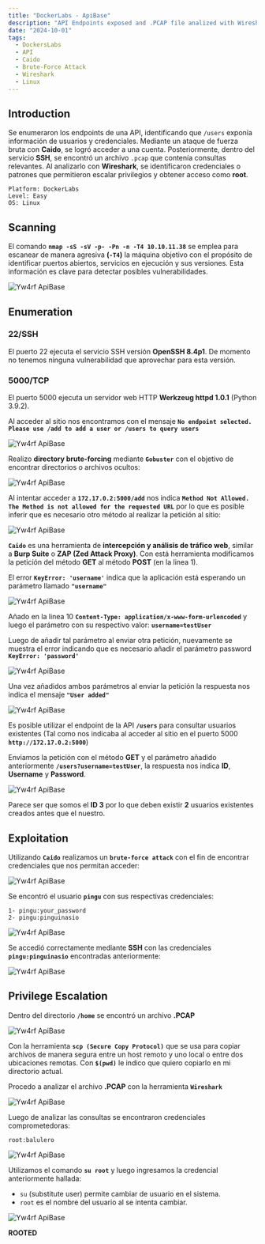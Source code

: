 ```yaml
---
title: "DockerLabs - ApiBase"
description: "API Endpoints exposed and .PCAP file analized with Wireshark"
date: "2024-10-01"
tags:
  - DockersLabs
  - API
  - Caido 
  - Brute-Force Attack
  - Wireshark
  - Linux
---
```

## Introduction

Se enumeraron los endpoints de una API, identificando que `/users` exponía información de usuarios y credenciales. Mediante un ataque de fuerza bruta con **Caido**, se logró acceder a una cuenta. Posteriormente, dentro del servicio **SSH**, se encontró un archivo `.pcap` que contenía consultas relevantes. Al analizarlo con **Wireshark**, se identificaron credenciales o patrones que permitieron escalar privilegios y obtener acceso como **root**.

~~~
Platform: DockerLabs
Level: Easy
OS: Linux
~~~

## Scanning

El comando **`nmap -sS -sV -p- -Pn -n -T4 10.10.11.38`** se emplea para escanear de manera agresiva **(`-T4`)** la máquina objetivo con el propósito de identificar puertos abiertos, servicios en ejecución y sus versiones. Esta información es clave para detectar posibles vulnerabilidades.

![Yw4rf ApiBase](apibase-1.png)

## Enumeration

### 22/SSH
El puerto 22 ejecuta el servicio SSH versión **OpenSSH 8.4p1**. De momento no tenemos ninguna vulnerabilidad que aprovechar para esta versión.

### 5000/TCP
El puerto 5000 ejecuta un servidor web HTTP **Werkzeug httpd 1.0.1** (Python 3.9.2). 

Al acceder al sitio nos encontramos con el mensaje **`No endpoint selected. Please use /add to add a user or /users to query users`** 

![Yw4rf ApiBase](apibase-2.png)

Realizo **directory brute-forcing** mediante **`Gobuster`** con el objetivo de encontrar directorios o archivos ocultos:

![Yw4rf ApiBase](apibase-3.png)

Al intentar acceder a **`172.17.0.2:5000/add`** nos indica **`Method Not Allowed. The Method is not allowed for the requested URL`** por lo que es posible inferir que es necesario otro método al realizar la petición al sitio:

![Yw4rf ApiBase](apibase-4.png)

**`Caido`** es una herramienta de **intercepción y análisis de tráfico web**, similar a **Burp Suite** o **ZAP (Zed Attack Proxy)**. Con está herramienta modificamos la petición del método **GET** al método **POST** (en la linea 1).

El error **`KeyError: 'username'`** indica que la aplicación está esperando un parámetro llamado **`"username"`**

![Yw4rf ApiBase](apibase-5.png)

Añado en la linea 10 **`Content-Type: application/x-www-form-urlencoded`** y luego el parámetro con su respectivo valor: **`username=testUser`**

Luego de añadir tal parámetro al enviar otra petición, nuevamente se muestra el error indicando que es necesario añadir el parámetro password **`KeyError: 'password'`**

![Yw4rf ApiBase](apibase-6.png)

Una vez añadidos ambos parámetros al enviar la petición la respuesta nos indica el mensaje **`"User added"`** 

![Yw4rf ApiBase](apibase-7.png)

Es posible utilizar el endpoint de la API **`/users`** para consultar usuarios existentes (Tal como nos indicaba al acceder al sitio en el puerto 5000 **`http://172.17.0.2:5000`**)

Enviamos la petición con el método **GET** y el parámetro añadido anteriormente **`/users?username=testUser`**, la respuesta nos indica **ID**, **Username** y **Password**. 

![Yw4rf ApiBase](apibase-8.png)

Parece ser que somos el **ID 3** por lo que deben existir **2** usuarios existentes creados antes que el nuestro.

## Exploitation

Utilizando **`Caido`** realizamos un **`brute-force attack`** con el fin de encontrar credenciales que nos permitan acceder:  

![Yw4rf ApiBase](apibase-9.png)

Se encontró el usuario **`pingu`** con sus respectivas credenciales:

~~~
1- pingu:your_password
2- pingu:pinguinasio
~~~

![Yw4rf ApiBase](apibase-10.png)

Se accedió correctamente mediante **SSH** con las credenciales **`pingu:pinguinasio`** encontradas anteriormente:  

![Yw4rf ApiBase](apibase-11.png)

## Privilege Escalation

Dentro del directorio **`/home`** se encontró un archivo **.PCAP** 

![Yw4rf ApiBase](apibase-12.png)

Con la herramienta **`scp (Secure Copy Protocol)`** que se usa para copiar archivos de manera segura entre un host remoto y uno local o entre dos ubicaciones remotas. Con **`$(pwd)`** le indico que quiero copiarlo en mi directorio actual.

Procedo a analizar el archivo **.PCAP** con la herramienta **`Wireshark`** 

![Yw4rf ApiBase](apibase-13.png)

Luego de analizar las consultas se encontraron credenciales comprometedoras:

~~~
root:balulero
~~~

![Yw4rf ApiBase](apibase-14.png)

Utilizamos el comando **`su root`** y luego ingresamos la credencial anteriormente hallada:

- `su` (substitute user) permite cambiar de usuario en el sistema.
- `root` es el nombre del usuario al se intenta cambiar.

![Yw4rf ApiBase](apibase-15.png)

**ROOTED**